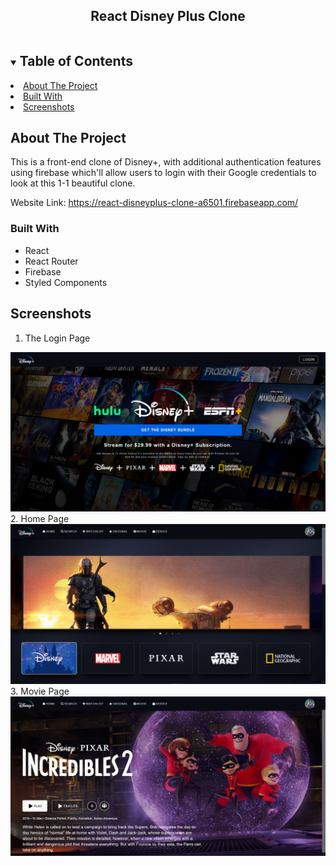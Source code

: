 <!-- PROJECT LOGO -->

  <h2 align="center">React Disney Plus Clone</h2>
<!-- TABLE OF CONTENTS -->
<details open="open">
  <summary><h2 style="display: inline-block">Table of Contents</h2></summary>
     <li><a href="#about-the-project">About The Project</a></li> 
     <li><a href="#built-with">Built With</a></li> 
     <li> <a href="#screenshots">Screenshots</a></li>
</details>



<!-- ABOUT THE PROJECT -->
## About The Project

This is a front-end clone of Disney+, with additional authentication features using firebase which'll allow users
to login with their Google credentials to look at this 1-1 beautiful clone.

Website Link: https://react-disneyplus-clone-a6501.firebaseapp.com/

### Built With

* React
* React Router
* Firebase
* Styled Components

## Screenshots

1. The Login Page
<img src="images/0.png" alt="Logo">
2. Home Page
<img src="images/1.png" alt="Logo">
3. Movie Page
<img src="images/2.png" alt="Logo">
